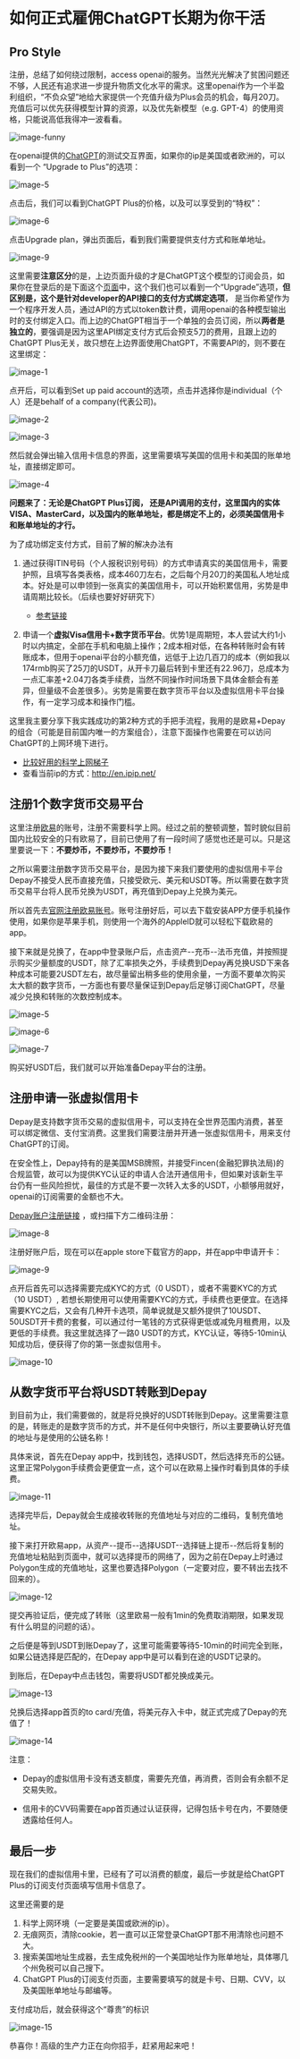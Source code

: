 # 如何正式雇佣ChatGPT长期为你干活

## Pro Style

注册，总结了如何绕过限制，access openai的服务。当然光光解决了贫困问题还不够，人民还有追求进一步提升物质文化水平的需求。这里openai作为一个半盈利组织，“不负众望”地给大家提供一个充值升级为Plus会员的机会，每月20刀。充值后可以优先获得模型计算的资源，以及优先新模型（e.g. GPT-4）的使用资格，只能说高低我得冲一波看看。

![image-funny](/img/chatgpt-pay-guide/funny-01.jpg)

在openai提供的[ChatGPT](https://chat.openai.com/chat)的测试交互界面，如果你的ip是美国或者欧洲的，可以看到一个 “Upgrade to Plus”的选项：

![image-5](/img/chatgpt-pay-guide/chatgpt-pay-05.png)

点击后，我们可以看到ChatGPT Plus的价格，以及可以享受到的“特权”：

![image-6](/img/chatgpt-pay-guide/chatgpt-pay-06.png) 

点击Upgrade plan，弹出页面后，看到我们需要提供支付方式和账单地址。

![image-9](/img/chatgpt-pay-guide/chatgpt-pay-09.png) 

这里需要**注意区分**的是，上边页面升级的才是ChatGPT这个模型的订阅会员，如果你在登录后的是下面这个[页面](https://platform.openai.com/overview)中，这个我们也可以看到一个“Upgrade”选项，**但区别是，这个是针对developer的API接口的支付方式绑定选项**， 是当你希望作为一个程序开发人员，通过API的方式以token数计费，调用openai的各种模型输出时的支付绑定入口。而上边的ChatGPT相当于一个单独的会员订阅，所以**两者是独立的**，要强调是因为这里API绑定支付方式后会预支5刀的费用，且跟上边的ChatGPT Plus无关，故只想在上边界面使用ChatGPT，不需要API的，则不要在这里绑定：

![image-1](/img/chatgpt-pay-guide/chatgpt-pay-01.png)


点开后，可以看到Set up paid account的选项，点击并选择你是individual（个人）还是behalf of a company(代表公司)。

![image-2](/img/chatgpt-pay-guide/chatgpt-pay-02.png)

![image-3](/img/chatgpt-pay-guide/chatgpt-pay-03.png)

然后就会弹出输入信用卡信息的界面，这里需要填写美国的信用卡和美国的账单地址，直接绑定即可。

![image-4](/img/chatgpt-pay-guide/chatgpt-pay-04.png)

**问题来了：无论是ChatGPT Plus订阅， 还是API调用的支付，这里国内的实体VISA、MasterCard，以及国内的账单地址，都是绑定不上的，必须美国信用卡和账单地址的才行。**

为了成功绑定支付方式，目前了解的解决办法有

1. 通过获得ITIN号码（个人报税识别号码）的方式申请真实的美国信用卡，需要护照，且填写各类表格，成本460刀左右，之后每个月20刀的美国私人地址成本。好处是可以申领到一张真实的美国信用卡，可以开始积累信用，劣势是申请周期比较长。（后续也要好好研究下）

    - [参考链接](https://www.zhihu.com/question/49681885)

2. 申请一个**虚拟Visa信用卡+数字货币平台**。优势1是周期短，本人尝试大约1小时以内搞定，全部在手机和电脑上操作；2成本相对低，在各种转账时会有转账成本，但用于openai平台的小额充值，远低于上边几百刀的成本（例如我以174rmb购买了25刀的USDT，从开卡刀最后转到卡里还有22.96刀，总成本为一点汇率差+2.04刀各类手续费，当然不同操作时间场景下具体金额会有差异，但量级不会差很多）。劣势是需要在数字货币平台以及虚拟信用卡平台操作，有一定学习成本和操作门槛。

这里我主要分享下我实践成功的第2种方式的手把手流程，我用的是欧易+Depay的组合（可能是目前国内唯一的方案组合），注意下面操作也需要在可以访问ChatGPT的上网环境下进行。

- [比较好用的科学上网梯子](http://kingfast.info/index.php/index/register/?yqi=63180)
- 查看当前ip的方式：http://en.ipip.net/

## 注册1个数字货币交易平台

这里注册[欧易](https://okx.com/join/12215847)的账号，注册不需要科学上网。经过之前的整顿调整，暂时貌似目前国内比较安全的只有欧易了，目前已使用了有一段时间了感觉也还是可以。只是这里要说一下：**不要炒币，不要炒币，不要炒币！**

之所以需要注册数字货币交易平台，是因为接下来我们要使用的虚拟信用卡平台Depay不接受人民币直接充值，只接受欧元、美元和USDT等。所以需要在数字货币交易平台将人民币兑换为USDT，再充值到Depay上兑换为美元。

所以首先去[官网注册欧易账号](https://okx.com/join/12215847)。账号注册好后，可以去下载安装APP方便手机操作使用，如果你是苹果手机，则使用一个海外的AppleID就可以轻松下载欧易的app。

接下来就是兑换了，在app中登录账户后，点击资产--充币--法币充值，并按照提示购买少量额度的USDT，除了汇率损失之外，手续费到Depay再兑换USD下来各种成本可能要2USDT左右，故尽量留出稍多些的使用余量，一方面不要单次购买太大额的数字货币，一方面也有要尽量保证到Depay后足够订阅ChatGPT，尽量减少兑换和转账的次数控制成本。

![image-5](/img/chatgpt-pay-guide/okc-01.jpg)

![image-6](/img/chatgpt-pay-guide/okc-02.jpg)

![image-7](/img/chatgpt-pay-guide/okc-03.jpg)

购买好USDT后，我们就可以开始准备Depay平台的注册。

## 注册申请一张虚拟信用卡

Depay是支持数字货币交易的虚拟信用卡，可以支持在全世界范围内消费，甚至可以绑定微信、支付宝消费。这里我们需要注册并开通一张虚拟信用卡，用来支付ChatGPT的订阅。

在安全性上，Depay持有的是美国MSB牌照，并接受Fincen(金融犯罪执法局)的合规监管，故可以为提供KYC认证的申请人合法开通信用卡，但如果对该新生平台仍有一些风险担忧，最佳的方式是不要一次转入太多的USDT，小额够用就好，openai的订阅需要的金额也不大。

[Depay账户注册链接](https://depay.depay.one/web-app/register-h5?invitCode=669571&lang=en-us) ，或扫描下方二维码注册：

![image-8](/img/chatgpt-pay-guide/depay-01.jpg)

注册好账户后，现在可以在apple store下载官方的app，并在app中申请开卡：

![image-9](/img/chatgpt-pay-guide/depay-02.jpg)

点开后首先可以选择需要完成KYC的方式（0 USDT），或者不需要KYC的方式（10 USDT）, 若想长期使用可以使用需要KYC的方式，手续费也更便宜。在选择需要KYC之后，又会有几种开卡选项，简单说就是又额外提供了10USDT、50USDT开卡费的套餐，可以通过付一笔钱的方式获得更低或减免月租费用，以及更低的手续费。我这里就选择了一路0 USDT的方式，KYC认证，等待5-10min认知成功后，便获得了你的第一张虚拟信用卡。

![image-10](/img/chatgpt-pay-guide/depay-04.png)

## 从数字货币平台将USDT转账到Depay

到目前为止，我们需要做的，就是将兑换好的USDT转账到Depay。这里需要注意的是，转账走的是数字货币的方式，并不是任何中央银行，所以主要要确认好充值的地址与是使用的公链名称！

具体来说，首先在Depay app中，找到钱包，选择USDT，然后选择充币的公链。这里正常Polygon手续费会更便宜一点，这个可以在欧易上操作时看到具体的手续费。

![image-11](/img/chatgpt-pay-guide/depay-05.jpg)

选择完毕后，Depay就会生成接收转账的充值地址与对应的二维码，复制充值地址。

接下来打开欧易app，从资产--提币--选择USDT--选择链上提币--然后将复制的充值地址粘贴到页面中，就可以选择提币的网络了，因为之前在Depay上时通过Polygon生成的充值地址，这里也要选择Polygon（一定要对应，要不转出去找不回来的）。

![image-12](/img/chatgpt-pay-guide/depay-06.jpg)

提交再验证后，便完成了转账（这里欧易一般有1min的免费取消期限，如果发现有什么明显的问题的话）。

之后便是等到USDT到账Depay了，这里可能需要等待5-10min的时间完全到账，如果公链选择是匹配的，在Depay app中是可以看到在途的USDT记录的。

到账后，在Depay中点击钱包，需要将USDT都兑换成美元。

![image-13](/img/chatgpt-pay-guide/depay-07.jpg)

兑换后选择app首页的to card/充值，将美元存入卡中，就正式完成了Depay的充值了！

![image-14](/img/chatgpt-pay-guide/depay-08.jpg)

注意：

- Depay的虚拟信用卡没有透支额度，需要先充值，再消费，否则会有余额不足交易失败。

- 信用卡的CVV码需要在app首页通过认证获得，记得包括卡号在内，不要随便透露给任何人。

## 最后一步

现在我们的虚拟信用卡里，已经有了可以消费的额度，最后一步就是给ChatGPT Plus的订阅支付页面填写信用卡信息了。

这里还需要的是

1. 科学上网环境（一定要是美国或欧洲的ip）。
2. 无痕网页，清除cookie，若一直可以正常登录ChatGPT那不用清除也问题不大。
3. 搜索美国地址生成器，去生成免税州的一个美国地址作为账单地址，具体哪几个州免税可以自己搜下。
4. ChatGPT Plus的订阅支付页面，主要需要填写的就是卡号、日期、CVV，以及美国账单地址与邮编等。

支付成功后，就会获得这个“尊贵”的标识


![image-15](/img/chatgpt-pay-guide/chatgpt-pay-10.png)

恭喜你！高级的生产力正在向你招手，赶紧用起来吧！

